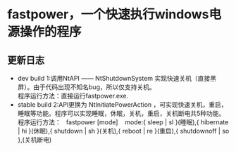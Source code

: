 # **fastpower，一个快速执行windows电源操作的程序**
## 更新日志
- dev build 1:调用NtAPI —— NtShutdownSystem 实现快速关机（直接黑屏）。由于代码出现不知名bug，所以仅支持关机。
<br>程序运行方法：直接运行fastpower.exe.
- stable build 2:API更换为 NtInitiatePowerAction ，可实现快速关机，重启，睡眠等功能。程序可以实现睡眠，休眠，关机，重启，关机断电共5种功能。
<br>程序运行方法： &nbsp; fastpower [mode] &nbsp;&nbsp; mode:{ sleep | sl }(睡眠),{ hibernate | hi }(休眠),{ shutdown | sh }(关机),{ reboot | re }(重启),{ shutdownoff | so },(关机断电)
